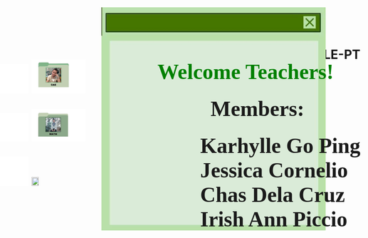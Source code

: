 # TLE-PT
<html>
<head> <title> GROUP 22 </title></head>
<body>
<body style="background: url(backG.png);
             background-size: cover;
             background-repeat: no-repeat;">
   

<style>
      img{
             position:relative;
      }
      h1{
             color=black;position:absolute;right:150px;top:100px;
     
      } 

</style>
 <img src="Note.jpg" align="right">
     <h1> <font face="Autumn in November" color="green" size="29">
	<p>Welcome Teachers!</font>
	<p><p><p><p><p><p><p><p><p><p><p>&nbsp;&nbsp;&nbsp;&nbsp;&nbsp;&nbsp;&nbsp;&nbsp;&nbsp;&nbsp;&nbsp;&nbsp;&nbsp;&nbsp;&nbsp;&nbsp;&nbsp;
	<font face="Almond Nougat" size="14"> Members: 
	<p>&nbsp;&nbsp;&nbsp;&nbsp;&nbsp;&nbsp;&nbsp Karhylle Go Ping
	<br> &nbsp;&nbsp;&nbsp;&nbsp;&nbsp;&nbsp;&nbsp Jessica Cornelio
	<br> &nbsp;&nbsp;&nbsp;&nbsp;&nbsp;&nbsp;&nbsp Chas Dela Cruz
	<br> &nbsp;&nbsp;&nbsp;&nbsp;&nbsp;&nbsp;&nbsp Irish Ann Piccio</font><h1>

        
<p><img src="CLICK.gif" width="8%" height="10%">
       <a href="https://youtube.com" target="_blank">
   <img src="CAE.jpg" width="15%" height="20%">
</a>
<br>


  
 <p><img src="CLICK.gif" width="8%" height="10%"> 
       <a href="https://youtube.com" target="_blank"> 
     <img src="MATH.jpg" width="15%" height="20%">
</a>

  <p><img src="CLICK.gif" width="8%" height="10%">
        <a href="https://youtube.com" target="_blank">
     <img src="CLE.jpg" width="14%" height="18%">
</marquee><marquee direction="right"> <img src="WALKING CHICK.gif" width="15%"/> </marquee> 





</body>
</html>
